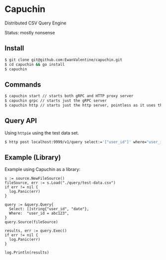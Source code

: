 # Capuchin

Distributed CSV Query Engine

Status: mostly nonsense


## Install 

```bash 
$ git clone git@github.com:EwanValentine/capuchin.git
$ cd capuchin && go install
$ capuchin 
```

## Commands 

```bash
$ capuchin start // starts both gRPC and HTTP proxy server
$ capuchin grpc // starts just the gRPC server
$ capuchin http // starts just the http server, pointless as it uses the gRPC server 
```

## Query API

Using `httpie` using the test data set.

```bash 
$ http post localhost:9999/v1/query select:='["user_id"]' where="user_id = abc123" source="./query/test-data.csv"
```

## Example (Library)

Example using Capuchin as a library:

```golang 
s := source.NewFileSource()
fileSource, err := s.Load("./query/test-data.csv")
if err != nil {
  log.Panic(err)
}

query := &query.Query{
  Select: []string{"user_id", "date"},
  Where:  "user_id = abc123",
}
query.Source(fileSource)

results, err := query.Exec()
if err != nil {
  log.Panic(err)
}

log.Println(results)
```
